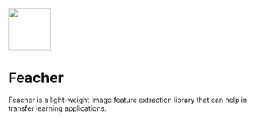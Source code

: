 <div style="margin:0 auto;"><img src="https://github.com/qpochlabs/feacher/blob/main/assets/logo.png" width="85"/></div>

# Feacher
Feacher is a light-weight Image feature extraction library that can help in transfer learning applications.
